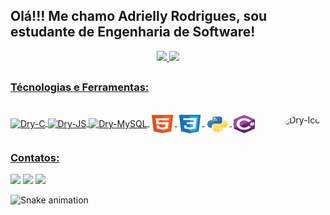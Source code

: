 ## Olá!!! Me chamo Adrielly Rodrigues, sou estudante de Engenharia de Software!
<div align="center">
  <a href="https://github.com/drykette">
  <img height="160em" src="https://github-readme-stats.vercel.app/api?username=drykette&show_icons=true&theme=dracula&include_all_commits=true&count_private=true"/>
  <img height="160em" src="https://github-readme-stats.vercel.app/api/top-langs/?username=drykette&layout=compact&langs_count=7&theme=dracula"/>
</div>

##
### Técnologias e Ferramentas:


<div style="display: inline_block"><br>
  <img align="center" alt="Dry-C" height="30" width="40" src="https://cdn.jsdelivr.net/gh/devicons/devicon/icons/c/c-original.svg" />
  <img align="center" alt="Dry-JS" height="30" width="40" src="https://cdn.jsdelivr.net/gh/devicons/devicon/icons/javascript/javascript-original.svg" />
  <img align="center" alt="Dry-MySQL" height="30" width="40" src="https://cdn.jsdelivr.net/gh/devicons/devicon/icons/mysql/mysql-original-wordmark.svg" />
  <img align="center" alt="Dry-HTML" height="30" width="40" src="https://raw.githubusercontent.com/devicons/devicon/master/icons/html5/html5-original.svg">
  <img align="center" alt="Dry-CSS" height="30" width="40" src="https://raw.githubusercontent.com/devicons/devicon/master/icons/css3/css3-original.svg">
  <img align="center" alt="Dry-Python" height="30" width="40" src="https://raw.githubusercontent.com/devicons/devicon/master/icons/python/python-original.svg">
  <img align="center" alt="Dry-Csharp" height="30" width="40" src="https://raw.githubusercontent.com/devicons/devicon/master/icons/csharp/csharp-original.svg">
  <img align="right" alt="Dry-Icon" height="200" style="border-radius:50px;" src="https://user-images.githubusercontent.com/23423067/178582003-a9c2cf8f-e68f-40d3-9577-0b6bc99a3461.png">
</div>

##
### Contatos:

<div> 
  
  <a href="https://instagram.com/drykette" target="_blank"><img src="https://img.shields.io/badge/-Instagram-%23E4405F?style=for-the-badge&logo=instagram&logoColor=white" target="_blank"></a>
  <a href = "mailto:adrielly.dev@gmail.com"><img src="https://img.shields.io/badge/-Gmail-%23333?style=for-the-badge&logo=gmail&logoColor=white" target="_blank"></a>
  <a href="https://www.linkedin.com/in/adriellygaleno" target="_blank"><img src="https://img.shields.io/badge/-LinkedIn-%230077B5?style=for-the-badge&logo=linkedin&logoColor=white" target="_blank"></a> 
 
  ![Snake animation](https://github.com/drykette/drykette/blob/output/github-contribution-grid-snake.svg)
 
</div>
